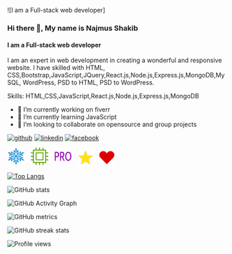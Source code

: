 ![I am a Full-stack web developer]
### Hi there 👋, My name is Najmus Shakib
#### I am a Full-stack web developer

I am an expert in web development in creating a wonderful and responsive website. I have skilled with HTML, CSS,Bootstrap,JavaScript,JQuery,React.js,Node.js,Express.js,MongoDB,MySQL, WordPress, PSD to HTML, PSD to WordPress.

Skills: HTML,CSS,JavaScript,React.js,Node.js,Express.js,MongoDB

- 🔭 I’m currently working on fiverr 
- 🌱 I’m currently learning JavaScript 
- 👯 I’m looking to collaborate on opensource and group projects 


[<img src='https://cdn.jsdelivr.net/npm/simple-icons@3.0.1/icons/github.svg' alt='github' height='40'>](https://github.com/najmusshakib350)  [<img src='https://cdn.jsdelivr.net/npm/simple-icons@3.0.1/icons/linkedin.svg' alt='linkedin' height='40'>](https://www.linkedin.com/in/najmus-shakib-581508207/)  [<img src='https://cdn.jsdelivr.net/npm/simple-icons@3.0.1/icons/facebook.svg' alt='facebook' height='40'>](https://www.facebook.com/najmus.shakib.5876)  

<a href='https://archiveprogram.github.com/'><img src='https://raw.githubusercontent.com/acervenky/animated-github-badges/master/assets/acbadge.gif' width='40' height='40'></a> <a href='https://docs.github.com/en/developers'><img src='https://raw.githubusercontent.com/acervenky/animated-github-badges/master/assets/devbadge.gif' width='40' height='40'></a> <a href='https://github.com/pricing'><img src='https://raw.githubusercontent.com/acervenky/animated-github-badges/master/assets/pro.gif' width='40' height='40'></a> <a href='https://stars.github.com/'><img src='https://raw.githubusercontent.com/acervenky/animated-github-badges/master/assets/starbadge.gif' width='35' height='35'></a> <a href='https://docs.github.com/en/github/supporting-the-open-source-community-with-github-sponsors'><img src='https://raw.githubusercontent.com/acervenky/animated-github-badges/master/assets/sponsorbadge.gif' width='35' height='35'></a> 

[![Top Langs](https://github-readme-stats.vercel.app/api/top-langs/?username=najmusshakib350)](https://github.com/anuraghazra/github-readme-stats)

![GitHub stats](https://github-readme-stats.vercel.app/api?username=najmusshakib350&show_icons=true&count_private=true)  

![GitHub Activity Graph](https://activity-graph.herokuapp.com/graph?username=najmusshakib350)  

![GitHub metrics](https://metrics.lecoq.io/najmusshakib350)  

![GitHub streak stats](https://github-readme-streak-stats.herokuapp.com/?user=najmusshakib350)  

![Profile views](https://gpvc.arturio.dev/najmusshakib350)  
